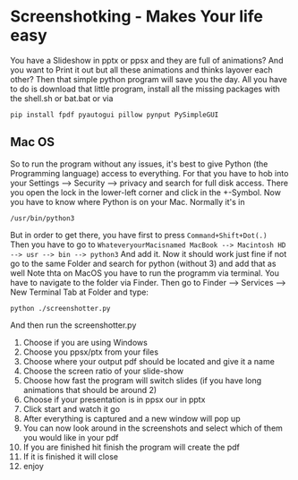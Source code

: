# Screenshotking - Makes Your life easy

 You have a Slideshow in pptx or ppsx and they are full of animations? 
 And you want to Print it out but all these animations and thinks layover each other?
 Then that simple python program will save you the day.
 All you have to do is download that little program, install all the missing packages with the shell.sh or bat.bat
 or via
 ```
pip install fpdf pyautogui pillow pynput PySimpleGUI
```
## Mac OS
So to run the program without any issues, it's best to give Python (the Programming language) access to everything.
For that you have to hob into your Settings --> Security --> privacy and search for full disk access.
There you open the lock in the lower-left corner and click in the +-Symbol.
Now you have to know where Python is on your Mac. Normally it's in 
```
/usr/bin/python3
```
But in order to get there, you have first to press ```Command+Shift+Dot(.) ```
Then you have to go to  ``` WhateveryourMacisnamed MacBook --> Macintosh HD --> usr --> bin --> python3 ```
And add it. 
Now it should work just fine if not go to the same Folder and search for python (without 3) and add that as well
Note thta on MacOS you have to run the programm via terminal. You have to navigate to the folder via Finder. 
Then go to Finder --> Services --> New Terminal Tab at Folder and type:
``` 
python ./screenshotter.py
```
And then run the screenshotter.py
1. Choose if you are using Windows
2. Choose you ppsx/ptx from your files
3. Choose where your output pdf should be located and give it a name
4. Choose the screen ratio of your slide-show
5. Choose how fast the program will switch slides (if you have long animations that should be around 2)
6. Choose if your presentation is in ppsx our in pptx
7. Click start and watch it go
8. After everything is captured and a new window will pop up
9. You can now look around in the screenshots and select which of them you would like in your pdf
10. If you are finished hit finish the program will create the pdf 
11. If it is finished it will close
11. enjoy

